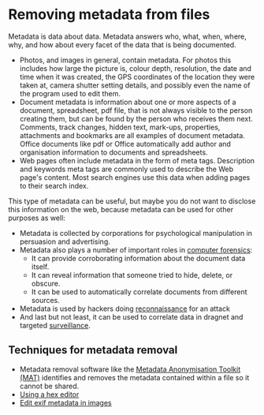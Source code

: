 # Removing metadata from files

Metadata is data about data. Metadata answers who, what, when, where, why, and how about every facet of the data that is being documented.

* Photos, and images in general, contain metadata. For photos this includes how large the picture is, colour depth, resolution, the date and time when it was created, the GPS coordinates of the location they were taken at, camera shutter setting details, and possibly even the name of the program used to edit them. 
* Document metadata is information about one or more aspects of a document, spreadsheet, pdf file, that is not always visible to the person creating them, but can be found by the person who receives them next. Comments, track changes, hidden text, mark-ups, properties, attachments and bookmarks are all examples of document metadata. Office documents like pdf or Office automatically add author and organisation information to documents and spreadsheets.
* Web pages often include metadata in the form of meta tags. Description and keywords meta tags are commonly used to describe the Web page's content. Most search engines use this data when adding pages to their search index. 

This type of metadata can be useful, but maybe you do not want to disclose this information on the web, because metadata can be used for other purposes as well:

* Metadata is collected by corporations for psychological manipulation in persuasion and advertising.
* Metadata also plays a number of important roles in [computer forensics](https://tymyrddin.wiki/forensics/start):
    * It can provide corroborating information about the document data itself.
    * It can reveal information that someone tried to hide, delete, or obscure.
    * It can be used to automatically correlate documents from different sources.
* Metadata is used by hackers doing [reconnaissance](https://github.com/tymyrddin/orchard/blob/main/trees/reconnaissance) for an attack
* And last but not least, it can be used to correlate data in dragnet and targeted [surveillance](https://www.tymyrddin.blog/tags/#surveillance).

## Techniques for metadata removal

* Metadata removal software like the [Metadata Anonymisation Toolkit (MAT)](MAT.md) identifies and removes the metadata contained within a file so it cannot be shared. 
* [Using a hex editor](Removing-metadata-with-hexeditors.md)
* [Edit exif metadata in images](Edit-exif-metadata-in-images.md)



